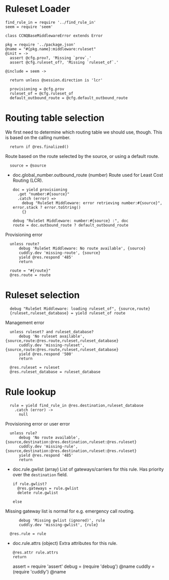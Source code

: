 Ruleset Loader
==============

    find_rule_in = require '../find_rule_in'
    seem = require 'seem'

    class CCNQBaseMiddlewareError extends Error

    pkg = require '../package.json'
    @name = "#{pkg.name}:middleware:ruleset"
    @init = ->
      assert @cfg.prov?, 'Missing `prov`.'
      assert @cfg.ruleset_of?, 'Missing `ruleset_of`.'

    @include = seem ->

      return unless @session.direction is 'lcr'

      provisioning = @cfg.prov
      ruleset_of = @cfg.ruleset_of
      default_outbound_route = @cfg.default_outbound_route

Routing table selection
=======================

We first need to determine which routing table we should use, though.
This is based on the calling number.

      return if @res.finalized()

Route based on the route selected by the source, or using a default route.

      source = @source

* doc.global_number.outbound_route (number) Route used for Least Cost Routing (LCR).

      doc = yield provisioning
        .get "number:#{source}"
        .catch (error) =>
          debug "RuleSet Middleware: error retrieving number:#{source}", error.stack ? error.toString()
          {}

      debug "RuleSet Middleware: number:#{source} :", doc
      route = doc.outbound_route ? default_outbound_route

Provisioning error

      unless route?
          debug 'RuleSet Middleware: No route available', {source}
          cuddly.dev 'missing-route', {source}
          yield @res.respond '485'
          return

      route = "#{route}"
      @res.route = route

Ruleset selection
=================

      debug "RuleSet Middleware: loading ruleset_of", {source,route}
      {ruleset,ruleset_database} = yield ruleset_of route

Management error

      unless ruleset? and ruleset_database?
          debug 'No ruleset available', {source,route:@res.route,ruleset,ruleset_database}
          cuddly.dev 'missing-ruleset', {source,route:@res.route,ruleset,ruleset_database}
          yield @res.respond '500'
          return

      @res.ruleset = ruleset
      @res.ruleset_database = ruleset_database

Rule lookup
===========

      rule = yield find_rule_in @res.destination,ruleset_database
        .catch (error) ->
          null

Provisioning error or user error

      unless rule?
          debug 'No route available', {source,destination:@res.destination,ruleset:@res.ruleset}
          cuddly.dev 'missing-rule', {source,destination:@res.destination,ruleset:@res.ruleset}
          yield @res.respond '485'
          return

* doc.rule.gwlist (array) List of gateways/carriers for this rule. Has priority over the `destination` field.

      if rule.gwlist?
        @res.gateways = rule.gwlist
        delete rule.gwlist

      else

Missing gateway list is normal for e.g. emergency call routing.

          debug 'Missing gwlist (ignored)', rule
          cuddly.dev 'missing-gwlist', {rule}

      @res.rule = rule

* doc.rule.attrs (object) Extra attributes for this rule.

      @res.attr rule.attrs
      return

    assert = require 'assert'
    debug = (require 'debug') @name
    cuddly = (require 'cuddly') @name
